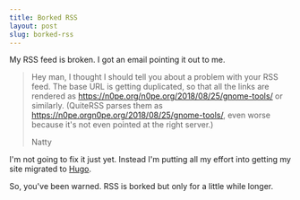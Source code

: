 ```yaml
---
title: Borked RSS
layout: post
slug: borked-rss
---
```

My RSS feed is broken. I got an email pointing it out to me.

> Hey man, I thought I should tell you about a problem with your RSS feed. The base URL is getting duplicated, so that all the links are rendered as https://n0pe.org/n0pe.org/2018/08/25/gnome-tools/ or similarly. (QuiteRSS parses them as https://n0pe.orgn0pe.org/2018/08/25/gnome-tools/, even worse because it's not even pointed at the right server.)
>
> Natty

I'm not going to fix it just yet. Instead I'm putting all my effort into getting my site migrated to [Hugo](https://gohugo.io/).

So, you've been warned. RSS is borked but only for a little while longer.
